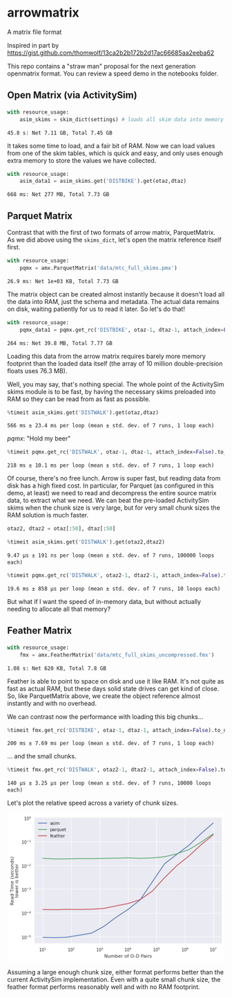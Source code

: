 # arrowmatrix
A matrix file format

Inspired in part by
https://gist.github.com/thomwolf/13ca2b2b172b2d17ac66685aa2eeba62

This repo contains a "straw man" proposal for the next generation openmatrix format.
You can review a speed demo in the notebooks folder.


## Open Matrix (via ActivitySim)


```python
with resource_usage:
    asim_skims = skim_dict(settings) # loads all skim data into memory
```

    45.8 s: Net 7.11 GB, Total 7.45 GB


It takes some time to load, and a fair bit of RAM.  Now we can load values from one of the skim tables,
which is quick and easy, and only uses enough extra memory 
to store the values we have collected.


```python
with resource_usage:
    asim_data1 = asim_skims.get('DISTBIKE').get(otaz,dtaz)
```

    668 ms: Net 277 MB, Total 7.73 GB


## Parquet Matrix

Contrast that with the first of two formats of arrow matrix, ParquetMatrix.  
As we did above using the `skims_dict`, let's open the matrix reference itself first.


```python
with resource_usage:
    pqmx = amx.ParquetMatrix('data/mtc_full_skims.pmx')
```

    26.9 ms: Net 1e+03 KB, Total 7.73 GB


The matrix object can be created almost instantly because it
doesn't load all the data into RAM, just the schema and metadata.
The actual data remains on disk, waiting patiently for us to read
it later.  So let's do that!


```python
with resource_usage:
    pqmx_data1 = pqmx.get_rc('DISTBIKE', otaz-1, dtaz-1, attach_index=False).to_numpy().reshape(-1).astype('float32')
```

    264 ms: Net 39.8 MB, Total 7.77 GB


Loading this data from the arrow matrix requires barely more memory
footprint than the loaded data itself (the array of 10 million double-precision
floats uses 76.3 MB). 

Well, you may say, that's nothing special.  The whole point of the 
ActivitySim skims module is to be fast, by having the necessary skims
preloaded into RAM so they can be read from as fast as possible.


```python
%timeit asim_skims.get('DISTWALK').get(otaz,dtaz)
```

    566 ms ± 23.4 ms per loop (mean ± std. dev. of 7 runs, 1 loop each)


_pqmx_: "Hold my beer"


```python
%timeit pqmx.get_rc('DISTWALK', otaz-1, dtaz-1, attach_index=False).to_numpy().reshape(-1)
```

    218 ms ± 10.1 ms per loop (mean ± std. dev. of 7 runs, 1 loop each)


Of course, there's no free lunch. Arrow is super fast, but 
reading data from disk has a high fixed cost. In particular, 
for Parquet (as configured in this demo, at least) we need
to read and decompress the entire source matrix data, to 
extract what we need. We can beat the 
pre-loaded ActivitySim skims when the chunk size is very large, 
but for very small chunk sizes the RAM solution is much faster. 


```python
otaz2, dtaz2 = otaz[:50], dtaz[:50]
```


```python
%timeit asim_skims.get('DISTWALK').get(otaz2,dtaz2)
```

    9.47 µs ± 191 ns per loop (mean ± std. dev. of 7 runs, 100000 loops each)



```python
%timeit pqmx.get_rc('DISTWALK', otaz2-1, dtaz2-1, attach_index=False).to_numpy().reshape(-1)
```

    19.6 ms ± 858 µs per loop (mean ± std. dev. of 7 runs, 10 loops each)


But what if I want the speed of in-memory data, but without actually needing to allocate all that memory?

## Feather Matrix


```python
with resource_usage:
    fmx = amx.FeatherMatrix('data/mtc_full_skims_uncompressed.fmx')
```

    1.08 s: Net 620 KB, Total 7.8 GB


Feather is able to point to space on disk and use it like RAM.  It's not quite as fast as
actual RAM, but these days solid state drives can get kind of close.  So, like ParquetMatrix above, 
we create the object reference almost instantly and with no overhead.

We can contrast now the performance with loading this big chunks...


```python
%timeit fmx.get_rc('DISTBIKE', otaz-1, dtaz-1, attach_index=False).to_numpy().reshape(-1)
```

    200 ms ± 7.69 ms per loop (mean ± std. dev. of 7 runs, 1 loop each)


... and the small chunks.


```python
%timeit fmx.get_rc('DISTWALK', otaz2-1, dtaz2-1, attach_index=False).to_numpy().reshape(-1)
```

    140 µs ± 3.25 µs per loop (mean ± std. dev. of 7 runs, 10000 loops each)


Let's plot the relative speed across a variety of chunk sizes.

![png](speed.png)
    
Assuming a large enough chunk size, either format performs better than
the current ActivitySim implementation.  Even with a quite small chunk size,
the feather format performs reasonably well and with no RAM footprint.

